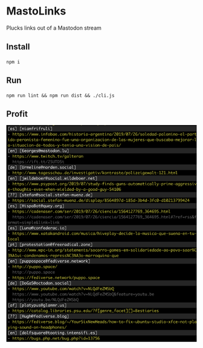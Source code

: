 # MastoLinks

Plucks links out of a Mastodon stream

## Install

`npm i`

## Run

`npm run lint && npm run dist && ./cli.js`

## Profit

![Screenshot of script output](screenshot.png)
